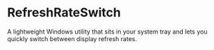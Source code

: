 # RefreshRateSwitch
A lightweight Windows utility that sits in your system tray and lets you quickly switch between display refresh rates.
